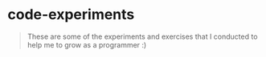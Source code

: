 # code-experiments

> These are some of the experiments and exercises that I conducted to help me to grow as a programmer :)
